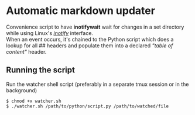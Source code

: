 # Automatic markdown updater
Convenience script to have **inotifywait** wait for changes in a set directory while using Linux's [_inotify_](https://en.wikipedia.org/wiki/Inotify) interface.  
When an event occurs, it's chained to the Python script which does a lookup for all ## headers and populate them into a declared _"table of content"_ header.  

## Running the script

Run the watcher shell script (preferably in a separate tmux session or in the background)
```shell
$ chmod +x watcher.sh
$ ./watcher.sh /path/to/python/script.py /path/to/watched/file
```
